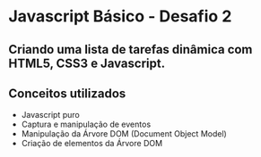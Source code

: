 # Javascript Básico - Desafio 2
## Criando uma lista de tarefas dinâmica com HTML5, CSS3 e Javascript.

## Conceitos utilizados

- Javascript puro
- Captura e manipulação de eventos
- Manipulação da Árvore DOM (Document Object Model)
- Criação de elementos da Árvore DOM
